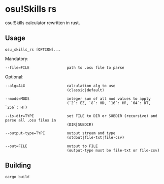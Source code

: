 # osu!Skills rs

osu!Skills calculator rewritten in rust.

## Usage

```
osu_skills_rs [OPTION]...
```

Mandatory:

```
--file=FILE                 path to .osu file to parse
```

Optional:

```
--alg=ALG                   calculation alg to use 
                            (classic|default)

--mods=MODS                 integer sum of all mod values to apply
                            (`2`: EZ, `8`: HD, `16`: HR, `64`: DT, `256`: HT)

--is-dir=TYPE               set FILE to DIR or SUBDIR (recursive) and parse all .osu files in 
                            (DIR|SUBDIR)

--output-type=TYPE          output stream and type
                            (stdout|file-txt|file-csv)

--out=FILE                  output to FILE
                            (output-type must be file-txt or file-csv)
```

## Building

```
cargo build
```